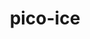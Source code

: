 ---
layout: pid
title: pico-ice
owner: tinyVision.ai Inc.
license: MIT
site: http://pico-ice.tinyvision.ai
source: https://github.com/tinyvision-ai-inc/pico-ice-sdk
---
